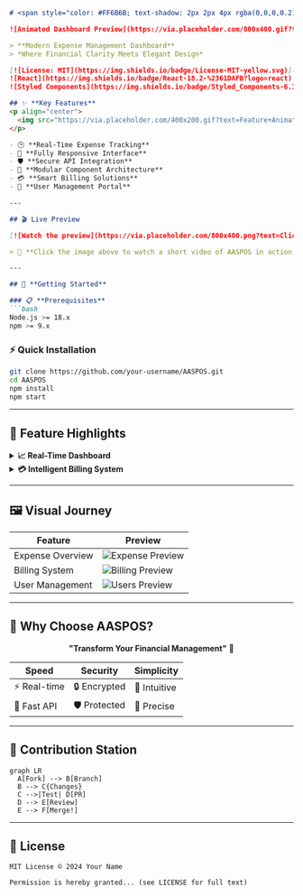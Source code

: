 ````markdown
# <span style="color: #FF6B6B; text-shadow: 2px 2px 4px rgba(0,0,0,0.2);">A</span><span style="color: #4ECDC4;">A</span><span style="color: #45B7D1;">S</span><span style="color: #96CEB4;">P</span><span style="color: #FFEEAD;">O</span><span style="color: #FF9999;">S</span> 🚀

![Animated Dashboard Preview](https://via.placeholder.com/800x400.gif?text=Animated+Dashboard+Preview+Here)

> **Modern Expense Management Dashboard**  
> *Where Financial Clarity Meets Elegant Design*

[![License: MIT](https://img.shields.io/badge/License-MIT-yellow.svg)](https://opensource.org/licenses/MIT)
![React](https://img.shields.io/badge/React-18.2-%2361DAFB?logo=react)
![Styled Components](https://img.shields.io/badge/Styled_Components-6.1-de9ac4?logo=styled-components)

## ✨ **Key Features**  
<p align="center">
  <img src="https://via.placeholder.com/400x200.gif?text=Feature+Animation+Here" alt="Feature Demo" width="30%">
</p>

- 🕒 **Real-Time Expense Tracking**  
- 📱 **Fully Responsive Interface**  
- 🛡 **Secure API Integration**  
- 🧩 **Modular Component Architecture**  
- 💳 **Smart Billing Solutions**  
- 👥 **User Management Portal**  

---

## 🎬 Live Preview

[![Watch the preview](https://via.placeholder.com/800x400.png?text=Click+to+Watch+Preview)](./assets/preview.mp4)

> 🎥 **Click the image above to watch a short video of AASPOS in action.**

---

## 🚀 **Getting Started**

### 📋 **Prerequisites**
```bash
Node.js >= 18.x
npm >= 9.x
````

### ⚡ **Quick Installation**

```bash
git clone https://github.com/your-username/AASPOS.git
cd AASPOS
npm install
npm start
```

---

## 🎨 **Feature Highlights**

<details>
<summary><strong>📈 Real-Time Dashboard</strong></summary>

![Dashboard Animation](https://via.placeholder.com/600x200.gif?text=Dashboard+Animation)

```jsx
// Example of data fetching
useEffect(() => {
  axios.get('/api/expenses')
    .then(response => setExpenses(response.data))
    .catch(error => handleError(error));
}, []);
```

</details>

<details>
<summary><strong>💳 Intelligent Billing System</strong></summary>

```mermaid
graph TD
  A[User] -->|Creates| B(Bill)
  B --> C{Validation}
  C -->|Valid| D[Database]
  C -->|Invalid| E[Error Handling]
```

</details>

---

## 🖼 **Visual Journey**

| Feature          | Preview                                                                        |
| ---------------- | ------------------------------------------------------------------------------ |
| Expense Overview | ![Expense Preview](https://via.placeholder.com/300x200?text=Expenses+View)     |
| Billing System   | ![Billing Preview](https://via.placeholder.com/300x200?text=Billing+Interface) |
| User Management  | ![Users Preview](https://via.placeholder.com/300x200?text=User+Dashboard)      |

---

## 🌟 **Why Choose AASPOS?**

<div align="center">

**"Transform Your Financial Management"** 💼

| Speed       | Security     | Simplicity   |
| ----------- | ------------ | ------------ |
| ⚡ Real-time | 🔒 Encrypted | 🧩 Intuitive |
| 🚀 Fast API | 🛡 Protected | 🎯 Precise   |

</div>

---

## 🤝 **Contribution Station**

```mermaid
graph LR
  A[Fork] --> B[Branch]
  B --> C{Changes}
  C -->|Test| D[PR]
  D --> E[Review]
  E --> F[Merge!]
```

---

## 📜 **License**

```text
MIT License © 2024 Your Name

Permission is hereby granted... (see LICENSE for full text)
```


